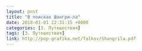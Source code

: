```yaml
---
layout: post
title: "В поисках Шангри-ла"
date: 2018-01-01 22:31:15 +0000
categories: [3. Путешествия]
tags: [3. Путешествия]
link: http://pop-grafika.net/falkov/Shangrila.pdf
---
```


